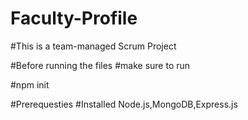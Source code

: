 # Faculty-Profile
#This is a team-managed Scrum Project

#Before running the files
#make sure to run

#npm init

#Prerequesties
#Installed Node.js,MongoDB,Express.js
